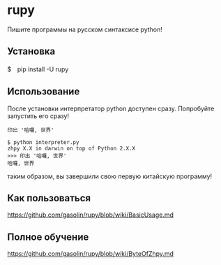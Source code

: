# rupy
Пишите программы на русском синтаксисе python!

## Установка

$　pip install -U rupy

## Использование

После установки интерпретатор python доступен сразу. Попробуйте запустить его сразу!

```
印出 '哈囉, 世界'
```

```
$ python interpreter.py
zhpy X.X in darwin on top of Python 2.X.X
>>> 印出 '哈囉, 世界'
哈囉, 世界
```

таким образом, вы завершили свою первую китайскую программу!

## Как пользоваться
https://github.com/gasolin/rupy/blob/wiki/BasicUsage.md

## Полное обучение
https://github.com/gasolin/rupy/blob/wiki/ByteOfZhpy.md
